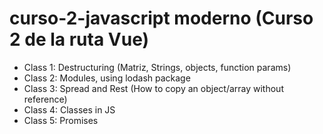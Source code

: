 # curso-2-javascript moderno (Curso 2 de la ruta Vue)

* Class 1: Destructuring (Matriz, Strings, objects, function params)
* Class 2: Modules, using lodash package
* Class 3: Spread and Rest (How to copy an object/array without reference)
* Class 4: Classes in JS
* Class 5: Promises